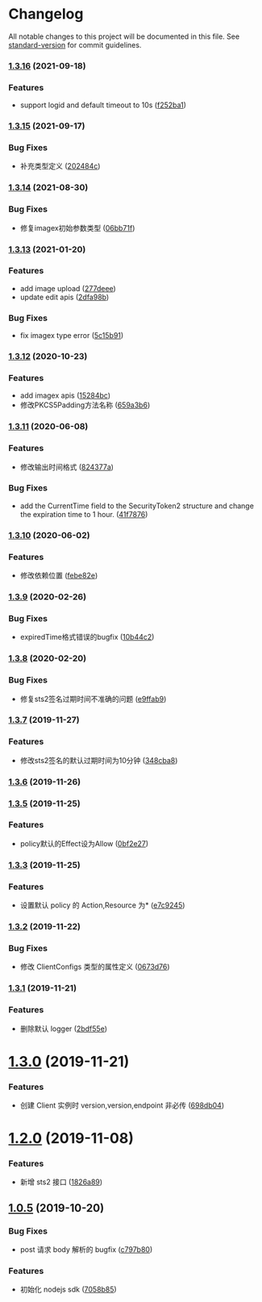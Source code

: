# Changelog

All notable changes to this project will be documented in this file. See [standard-version](https://github.com/conventional-changelog/standard-version) for commit guidelines.

### [1.3.16](https://github.com/TTvcloud/vcloud-sdk-nodejs/compare/v1.3.15...v1.3.16) (2021-09-18)


### Features

* support logid and default timeout to 10s ([f252ba1](https://github.com/TTvcloud/vcloud-sdk-nodejs/commit/f252ba1bc2aac58c9211bd0b5179b7d5099d35de))

### [1.3.15](https://github.com/TTvcloud/vcloud-sdk-nodejs/compare/v1.3.14...v1.3.15) (2021-09-17)


### Bug Fixes

* 补充类型定义 ([202484c](https://github.com/TTvcloud/vcloud-sdk-nodejs/commit/202484c9a33bfda0b3f683bd94ddce55fca023d3))

### [1.3.14](https://github.com/TTvcloud/vcloud-sdk-nodejs/compare/v1.3.13...v1.3.14) (2021-08-30)


### Bug Fixes

* 修复imagex初始参数类型 ([06bb71f](https://github.com/TTvcloud/vcloud-sdk-nodejs/commit/06bb71f260311ecbbe93ffcb25a8749c91fd6950))

### [1.3.13](https://github.com/TTvcloud/vcloud-sdk-nodejs/compare/v1.3.12...v1.3.13) (2021-01-20)


### Features

* add image upload ([277deee](https://github.com/TTvcloud/vcloud-sdk-nodejs/commit/277deeebc1ee91acee84cf6c7a717412a406f6de))
* update edit apis ([2dfa98b](https://github.com/TTvcloud/vcloud-sdk-nodejs/commit/2dfa98b189ea589efae9c84d42e920fd2903d317))


### Bug Fixes

* fix imagex type error ([5c15b91](https://github.com/TTvcloud/vcloud-sdk-nodejs/commit/5c15b912f3db2db96e3a78b535455cdfc8266b31))

### [1.3.12](https://github.com/TTvcloud/vcloud-sdk-nodejs/compare/v1.3.11...v1.3.12) (2020-10-23)


### Features

* add imagex apis ([15284bc](https://github.com/TTvcloud/vcloud-sdk-nodejs/commit/15284bc4305ded6fde19a797485f56252f2c97e1))
* 修改PKCS5Padding方法名称 ([659a3b6](https://github.com/TTvcloud/vcloud-sdk-nodejs/commit/659a3b69d3c300ad90badd21c149f5d89a707792))

### [1.3.11](https://github.com/TTvcloud/vcloud-sdk-nodejs/compare/v1.3.10...v1.3.11) (2020-06-08)


### Features

* 修改输出时间格式 ([824377a](https://github.com/TTvcloud/vcloud-sdk-nodejs/commit/824377af2033099444929bdd879f5e09d3b59638))


### Bug Fixes

* add the CurrentTime field to the SecurityToken2 structure and change the expiration time to 1 hour. ([41f7876](https://github.com/TTvcloud/vcloud-sdk-nodejs/commit/41f7876966ddc4fd0299efdd082d5702994821e9))

### [1.3.10](https://github.com/TTvcloud/vcloud-sdk-nodejs/compare/v1.3.9...v1.3.10) (2020-06-02)


### Features

* 修改依赖位置 ([febe82e](https://github.com/TTvcloud/vcloud-sdk-nodejs/commit/febe82e32eaf9e0f5cd88865007e9512c9176de5))

### [1.3.9](https://github.com/TTvcloud/vcloud-sdk-nodejs/compare/v1.3.8...v1.3.9) (2020-02-26)


### Bug Fixes

* expiredTime格式错误的bugfix ([10b44c2](https://github.com/TTvcloud/vcloud-sdk-nodejs/commit/10b44c2a09365ea3021b61f7c30f7adbe97e3d82))

### [1.3.8](https://github.com/TTvcloud/vcloud-sdk-nodejs/compare/v1.3.7...v1.3.8) (2020-02-20)


### Bug Fixes

* 修复sts2签名过期时间不准确的问题 ([e9ffab9](https://github.com/TTvcloud/vcloud-sdk-nodejs/commit/e9ffab9a8d9c32d8bc51b9717ca68c7d6602f18e))

### [1.3.7](https://github.com/TTvcloud/vcloud-sdk-nodejs/compare/v1.3.6...v1.3.7) (2019-11-27)


### Features

* 修改sts2签名的默认过期时间为10分钟 ([348cba8](https://github.com/TTvcloud/vcloud-sdk-nodejs/commit/348cba872d1d38da1239218d71e02140cc75f1e5))

### [1.3.6](https://github.com/TTvcloud/vcloud-sdk-nodejs/compare/v1.3.5...v1.3.6) (2019-11-26)

### [1.3.5](https://github.com/TTvcloud/vcloud-sdk-nodejs/compare/v1.3.4...v1.3.5) (2019-11-25)


### Features

* policy默认的Effect设为Allow ([0bf2e27](https://github.com/TTvcloud/vcloud-sdk-nodejs/commit/0bf2e27e6720782e9f4c888cfd66932c36a834e6))

### [1.3.3](https://github.com/TTvcloud/vcloud-sdk-nodejs/compare/v1.3.2...v1.3.3) (2019-11-25)

### Features

- 设置默认 policy 的 Action,Resource 为\* ([e7c9245](https://github.com/TTvcloud/vcloud-sdk-nodejs/commit/e7c9245a68c0490f4f7fab182496b7dcaa5bff23))

### [1.3.2](https://github.com/TTvcloud/vcloud-sdk-nodejs/compare/v1.3.1...v1.3.2) (2019-11-22)

### Bug Fixes

- 修改 ClientConfigs 类型的属性定义 ([0673d76](https://github.com/TTvcloud/vcloud-sdk-nodejs/commit/0673d76dd831cc7cc77786e5ffd637181d454938))

### [1.3.1](https://github.com/TTvcloud/vcloud-sdk-nodejs/compare/v1.3.0...v1.3.1) (2019-11-21)

### Features

- 删除默认 logger ([2bdf55e](https://github.com/TTvcloud/vcloud-sdk-nodejs/commit/2bdf55e8198c2c773c2e3bc2f15d3bba8e4c0f30))

# [1.3.0](https://github.com/TTvcloud/vcloud-sdk-nodejs/compare/v1.2.3...v1.3.0) (2019-11-21)

### Features

- 创建 Client 实例时 version,version,endpoint 非必传 ([698db04](https://github.com/TTvcloud/vcloud-sdk-nodejs/commit/698db045041774d89e3f41cf3f6a0e5dde723cd6))

# [1.2.0](https://github.com/TTvcloud/vcloud-sdk-nodejs/compare/v1.1.0...v1.2.0) (2019-11-08)

### Features

- 新增 sts2 接口 ([1826a89](https://github.com/TTvcloud/vcloud-sdk-nodejs/commit/1826a8996145cf2b77d66f0e41be0d4ab306060c))

## [1.0.5](https://github.com/TTvcloud/vcloud-sdk-nodejs/compare/7058b859a201c0f3a05a1680a671d584f1578878...v1.0.5) (2019-10-20)

### Bug Fixes

- post 请求 body 解析的 bugfix ([c797b80](https://github.com/TTvcloud/vcloud-sdk-nodejs/commit/c797b807f8fe8cfd6e10c96c3c74bb2833664564))

### Features

- 初始化 nodejs sdk ([7058b85](https://github.com/TTvcloud/vcloud-sdk-nodejs/commit/7058b859a201c0f3a05a1680a671d584f1578878))
